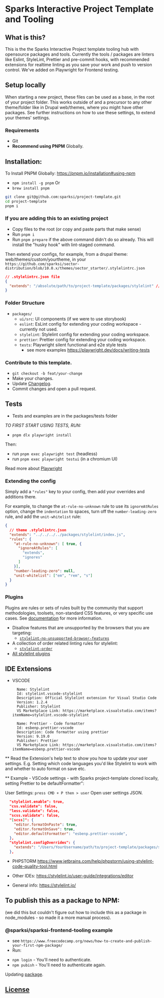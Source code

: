 # Sparks Interactive Project Template and Tooling

## What is this?

This is the the Sparks Interactive Project template tooling hub with opensource packages and tools.
Currently the tools / packages are linters like Eslint, StyleLint, Prettier and pre-commit hooks, with recommended extensions for realtime linting as you save your work and push to version control.
We've added on Playwright for Frontend testing.

## Setup locally
When starting a new project, these files can be used as a base, in the root of your project folder. This works outside of and a precursor to any other theme/folder like in Drupal web/themes, where you might have other packages. See further instructions on how to use these settings, to extend your themes' settings.

### Requirements

- Git
- **Recommend using PNPM** Globally.

## Installation:

To Install PNPM Globally: https://pnpm.io/installation#using-npm
- `npm install -g pnpm`
Or
- `brew install pnpm`

```sh
git clone git@github.com:sparksi/project-template.git
cd project-template
pnpm i
```

### If you are adding this to an existing project
- Copy files to the root (or copy and paste parts that make sense)
- Run `pnpm i`
- Run `pnpm prepare` if the above command didn't do so already. This will install the "husky hook" with lint-staged command.

Then extend your configs, for example, from a drupal theme: web/themes/custom/yourtheme, in your `https://github.com/sparksi/sector-distribution/blob/10.0.x/themes/sector_starter/.stylelintrc.json`

```json
// .stylelintrc.json file
{
  "extends": "/absolute/path/to/project-template/packages/stylelint" // this might need to be "../../../../../../packages/stylelint/index.js" if working in Sector web profiles, themes sector_starter
}
```

### Folder Structure
- `packages/`
  - `ui/src`: UI components (if we were to use storybook)
  - `eslint`: EsLint config for extending your coding workspace - currently not used.
  - `stylelint`: Stylelint config for extending your coding workspace.
  - `prettier`: Prettier config for extending your coding workspace.
  - `tests`: Playwright silent functional and e2e style tests
    - see more examples https://playwright.dev/docs/writing-tests

### Contribute to this template.

* `git checkout -b feat/your-change`
* Make your changes.
* Update [Changelog](CHANGELOG.md).
* Commit changes and open a pull request.

## Tests
* Tests and examples are in the packages/tests folder

*TO FIRST START USING TESTS, RUN:*
- `pnpm dlx playwright install`

Then:

- run `pnpm exec playwright test` (headless)
- run `pnpm exec playwright testui` (in a chromium UI)

Read more about [Playwright](https://playwright.dev/)


### Extending the config

Simply add a `"rules"` key to your config, then add your overrides and additions there.

For example, to change the `at-rule-no-unknown` rule to use its `ignoreAtRules` option, change the `indentation` to spaces, turn off the `number-leading-zero` rule, and add the `unit-whitelist` rule:

```json
{
  // theme .stylelintrc.json
  "extends": "../../../../packages/stylelint/index.js",
  "rules": {
    "at-rule-no-unknown": [ true, {
      "ignoreAtRules": [
        "extends",
        "ignores"
      ]
    }],
    "number-leading-zero": null,
    "unit-whitelist": ["em", "rem", "s"]
  }
}
```

### Plugins
Plugins are rules or sets of rules built by the community that support methodologies, toolsets, non-standard CSS features, or very specific use cases. See [documentation](https://stylelint.io/user-guide/configuration/#plugins) for more information.

- Disallow features that are unsupported by the browsers that you are targeting:
  - [`stylelint-no-unsupported-browser-features`](https://www.npmjs.com/package/stylelint-no-unsupported-browser-features)
- A collection of order related linting rules for stylelint:
  - [`stylelint-order`](https://www.npmjs.com/package/stylelint-order)
- [All stylelint plugins](https://www.npmjs.com/search?q=keywords:stylelint-plugin)

## IDE Extensions
* VSCODE
  ```
    Name: Stylelint
    Id: stylelint.vscode-stylelint
    Description: Official Stylelint extension for Visual Studio Code
    Version: 1.2.4
    Publisher: Stylelint
    VS Marketplace Link: https://marketplace.visualstudio.com/items?itemName=stylelint.vscode-stylelint

    Name: Prettier - Code formatter
    Id: esbenp.prettier-vscode
    Description: Code formatter using prettier
    Version: 9.19.0
    Publisher: Prettier
    VS Marketplace Link: https://marketplace.visualstudio.com/items?itemName=esbenp.prettier-vscode
  ```

** Read the Extension's help text to show you how to update your user settings. E.g. Setting which code languages you'd like Stylelint to work with and whether to auto format on save etc.

** Example - VSCode settings - with Sparks project-template cloned locally, setting Prettier to be defaultFormatter":

User Settings: `press CMD + P then > user` Open user settings JSON.

```json
  "stylelint.enable": true,
  "css.validate": false,
  "less.validate": false,
  "scss.validate": false,
  "[scss]": {
    "editor.formatOnPaste": true,
    "editor.formatOnSave": true,
    "editor.defaultFormatter": "esbenp.prettier-vscode",
  },
  "stylelint.configOverrides": {
    "extends": "/Users/YourUsername/path/to/project-template/packages/stylelint/index.js",
  },
```

* PHPSTORM
    https://www.jetbrains.com/help/phpstorm/using-stylelint-code-quality-tool.html

* Other IDEs: https://stylelint.io/user-guide/integrations/editor

* General info: https://stylelint.io/

## To publish this as a package to NPM:

(we did this but couldn't figure out how to include this as a package in node_modules - so made it a more manual process).

### @sparksi/sparksi-frontend-tooling example
- see `https://www.freecodecamp.org/news/how-to-create-and-publish-your-first-npm-package/`
- Run:
* `npm login` - You'll need to authenticate.
* `npm pubish` - You'll need to authenticate again.

Updating [package](https://docs.npmjs.com/getting-started/publishing-npm-packages#how-to-update-a-package).


## [License](LICENSE)
